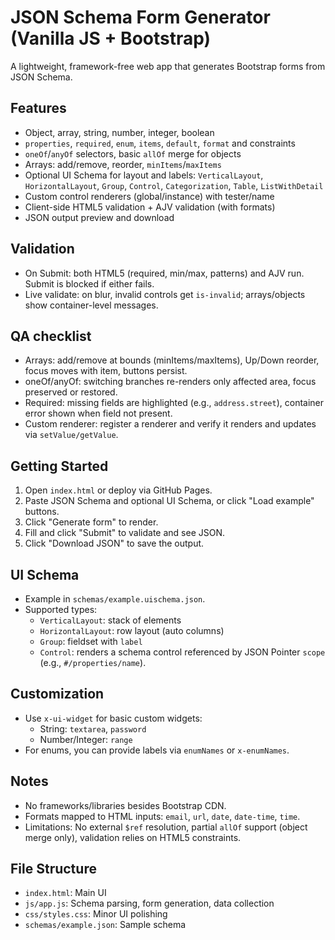 # JSON Schema Form Generator (Vanilla JS + Bootstrap)

A lightweight, framework-free web app that generates Bootstrap forms from JSON Schema.

## Features
- Object, array, string, number, integer, boolean
- `properties`, `required`, `enum`, `items`, `default`, `format` and constraints
- `oneOf`/`anyOf` selectors, basic `allOf` merge for objects
- Arrays: add/remove, reorder, `minItems`/`maxItems`
- Optional UI Schema for layout and labels: `VerticalLayout`, `HorizontalLayout`, `Group`, `Control`, `Categorization`, `Table`, `ListWithDetail`
- Custom control renderers (global/instance) with tester/name
- Client-side HTML5 validation + AJV validation (with formats)
- JSON output preview and download

## Validation
- On Submit: both HTML5 (required, min/max, patterns) and AJV run. Submit is blocked if either fails.
- Live validate: on blur, invalid controls get `is-invalid`; arrays/objects show container-level messages.

## QA checklist
- Arrays: add/remove at bounds (minItems/maxItems), Up/Down reorder, focus moves with item, buttons persist.
- oneOf/anyOf: switching branches re-renders only affected area, focus preserved or restored.
- Required: missing fields are highlighted (e.g., `address.street`), container error shown when field not present.
- Custom renderer: register a renderer and verify it renders and updates via `setValue/getValue`.

## Getting Started
1. Open `index.html` or deploy via GitHub Pages.
2. Paste JSON Schema and optional UI Schema, or click "Load example" buttons.
3. Click "Generate form" to render.
4. Fill and click "Submit" to validate and see JSON.
5. Click "Download JSON" to save the output.

## UI Schema
- Example in `schemas/example.uischema.json`.
- Supported types:
  - `VerticalLayout`: stack of elements
  - `HorizontalLayout`: row layout (auto columns)
  - `Group`: fieldset with `label`
  - `Control`: renders a schema control referenced by JSON Pointer `scope` (e.g., `#/properties/name`).

## Customization
- Use `x-ui-widget` for basic custom widgets:
  - String: `textarea`, `password`
  - Number/Integer: `range`
- For enums, you can provide labels via `enumNames` or `x-enumNames`.

## Notes
- No frameworks/libraries besides Bootstrap CDN.
- Formats mapped to HTML inputs: `email`, `url`, `date`, `date-time`, `time`.
- Limitations: No external `$ref` resolution, partial `allOf` support (object merge only), validation relies on HTML5 constraints.

## File Structure
- `index.html`: Main UI
- `js/app.js`: Schema parsing, form generation, data collection
- `css/styles.css`: Minor UI polishing
- `schemas/example.json`: Sample schema